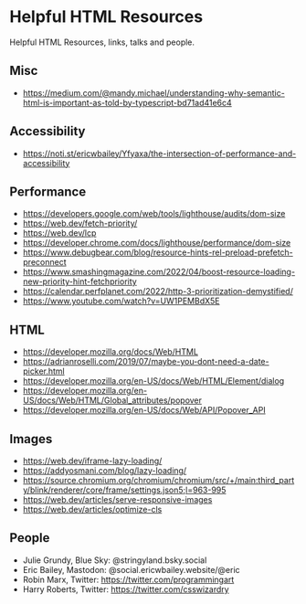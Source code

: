 # Helpful HTML Resources

Helpful HTML Resources, links, talks and people.


## Misc
- https://medium.com/@mandy.michael/understanding-why-semantic-html-is-important-as-told-by-typescript-bd71ad41e6c4

## Accessibility
- https://noti.st/ericwbailey/Yfyaxa/the-intersection-of-performance-and-accessibility

## Performance
- https://developers.google.com/web/tools/lighthouse/audits/dom-size
- https://web.dev/fetch-priority/
- https://web.dev/lcp
- https://developer.chrome.com/docs/lighthouse/performance/dom-size
- https://www.debugbear.com/blog/resource-hints-rel-preload-prefetch-preconnect
- https://www.smashingmagazine.com/2022/04/boost-resource-loading-new-priority-hint-fetchpriority
- https://calendar.perfplanet.com/2022/http-3-prioritization-demystified/
- https://www.youtube.com/watch?v=UW1PEMBdX5E

## HTML
- https://developer.mozilla.org/docs/Web/HTML
- https://adrianroselli.com/2019/07/maybe-you-dont-need-a-date-picker.html
- https://developer.mozilla.org/en-US/docs/Web/HTML/Element/dialog
- https://developer.mozilla.org/en-US/docs/Web/HTML/Global_attributes/popover
- https://developer.mozilla.org/en-US/docs/Web/API/Popover_API

## Images
- https://web.dev/iframe-lazy-loading/
- https://addyosmani.com/blog/lazy-loading/
- https://source.chromium.org/chromium/chromium/src/+/main:third_party/blink/renderer/core/frame/settings.json5;l=963-995
- https://web.dev/articles/serve-responsive-images
- https://web.dev/articles/optimize-cls

## People
- Julie Grundy, Blue Sky: @stringyland.bsky.social   
- Eric Bailey, Mastodon: @social.ericwbailey.website/@eric
- Robin Marx, Twitter: https://twitter.com/programmingart
- Harry Roberts, Twitter: https://twitter.com/csswizardry
